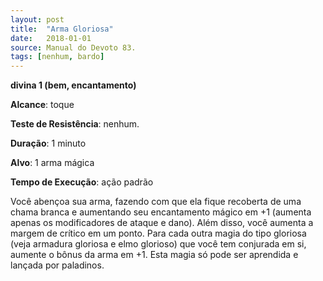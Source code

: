 ```yaml
---
layout: post
title:  "Arma Gloriosa"
date:   2018-01-01
source: Manual do Devoto 83.
tags: [nenhum, bardo]
---
```


**divina 1 (bem, encantamento)**

**Alcance**: toque

**Teste de Resistência**: nenhum.

**Duração**: 1 minuto

**Alvo**: 1 arma mágica

**Tempo de Execução**: ação padrão

Você abençoa sua arma, fazendo com que ela fique recoberta de uma chama branca e aumentando seu encantamento mágico em +1 (aumenta apenas os modificadores de ataque e dano).
Além disso, você aumenta a margem de crítico em um ponto. Para cada outra magia do tipo gloriosa (veja armadura gloriosa e elmo glorioso) que você tem conjurada em si, aumente o bônus da arma em +1. Esta magia só pode ser aprendida e lançada por paladinos.
